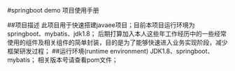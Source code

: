 #springboot demo 项目使用手册

##项目描述
此项目用于快速搭建javaee项目；目前本项目运行环境为springboot、mybatis、jdk1.8；
后期打算加入本人这些年工作经历中的一些经常使用的组件及相关组件的简单封装，目的是为了能够快速进入业务实现阶段，减少框架研发过程；
##运行环境(runtime environment) 
JDK1.8、springboot、mybatis；
相关版本号请查看pom文件；